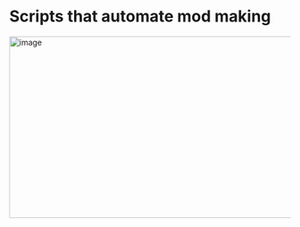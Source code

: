 # Scripts that automate mod making

<img width="788" height="325" alt="image" src="https://github.com/user-attachments/assets/c7d7a773-6267-4a38-9dbc-9ef39a9578bf" />
